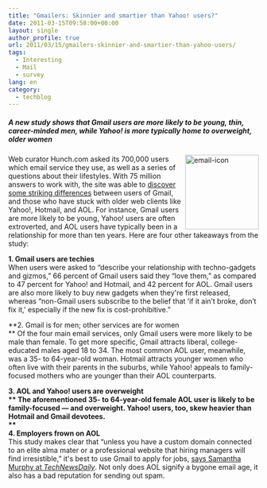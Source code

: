 ```yaml
---
title: "Gmailers: Skinnier and smartier than Yahoo! users?"
date: 2011-03-15T09:58:00+00:00
layout: single
author_profile: true
url: 2011/03/15/gmailers-skinnier-and-smartier-than-yahoo-users/
tags:
  - Interesting
  - Mail
  - survey
lang: en
category: 
  - techblog
---
```

##### A new study shows that Gmail users are more likely to be young, thin, career-minded men, while Yahoo! is more typically home to overweight, older women

[<img title="email-icon" border="0" alt="email-icon" align="right" src="http://lh3.ggpht.com/_vaUVXcmC3OI/TX8zbo69FDI/AAAAAAAADs8/fIZzMz9ZH-U/email-icon_thumb%5B1%5D.jpg?imgmax=800" width="148" height="150" />](http://lh3.ggpht.com/_vaUVXcmC3OI/TX8zaHPj-MI/AAAAAAAADs4/ggSomDp-oZQ/s1600-h/email-icon%5B3%5D.jpg)Web curator Hunch.com asked its 700,000 users which email service they use, as well as a series of questions about their lifestyles. With 75 million answers to work with, the site was able to [discover some striking differences](http://blog.hunch.com/?p=34824) between users of Gmail, and those who have stuck with older web clients like Yahoo!, Hotmail, and AOL. For instance, Gmail users are more likely to be young, Yahoo! users are often extroverted, and AOL users have typically been in a relationship for more than ten years. Here are four other takeaways from the study:

**1. Gmail users are techies**  
When users were asked to “describe your relationship with techno-gadgets and gizmos,” 66 percent of Gmail users said they “love them,” as compared to 47 percent for Yahoo! and Hotmail, and 42 percent for AOL. Gmail users are also more likely to buy new gadgets when they're first released, whereas “non-Gmail users subscribe to the belief that &#8216;if it ain’t broke, don’t fix it,' especially if the new fix is cost-prohibitive.”

**2. Gmail is for men; other services are for women  
** Of the four main email services, only Gmail users were more likely to be male than female. To get more specific, Gmail attracts liberal, college-educated males aged 18 to 34. The most common AOL user, meanwhile, was a 35- to 64-year-old woman. Hotmail attracts younger women who often live with their parents in the suburbs, while Yahoo! appeals to family-focused mothers who are younger than their AOL counterparts.

**3. AOL and Yahoo! users are overweight  
** The aforementioned 35- to 64-year-old female AOL user is likely to be family-focused — and overweight. Yahoo! users, too, skew heavier than Hotmail and Gmail devotees.  
     **  
4. Employers frown on AOL**  
This study makes clear that “unless you have a custom domain connected to an elite alma mater or a professional website that hiring managers will find irresistible,” it's best to use Gmail to apply for jobs, [says Samantha Murphy at _TechNewsDaily_](http://www.technewsdaily.com/gmail-users-more-tech-savvy-thinner-than-yahoo-aol-e-mailers-2293/). Not only does AOL signify a bygone email age, it also has a bad reputation for sending out spam.